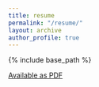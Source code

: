 ```yaml
---
title: resume
permalink: "/resume/"
layout: archive
author_profile: true
---
```


{% include base_path %}
<!-- <script language="javascript" src="/assets/js/email_hide.js"></script> -->

<!-- [Download PDF](/files/Alex_Spies-CV.pdf) -->

<object data="/files/alex_spies-resume-2024.pdf" type="application/pdf" width="100%" height="100%">
  <a href="/files/alex_spies-resume-2024.pdf">Available as PDF</a>
</object>

<!-- 
<h2 style="text-align: center;">Alexander F. Spies</h2>
<p style="text-align: center;"><script>mail("alex","afspies",0,"")</script> |  </p>

Education
======
* B.S. in GitHub, GitHub University, 2012
* M.S. in Jekyll, GitHub University, 2014
* Ph.D in Version Control Theory, GitHub University, 2018 (expected)

Work experience
======
* Summer 2015: Research Assistant
  * Github University
  * Duties included: Tagging issues
  * Supervisor: Professor Git

* Fall 2015: Research Assistant
  * Github University
  * Duties included: Merging pull requests
  * Supervisor: Professor Hub
  
Skills
======
* Skill 1
* Skill 2
  * Sub-skill 2.1
  * Sub-skill 2.2
  * Sub-skill 2.3
* Skill 3

Publications
======
  <ul>{% for post in site.publications %}
    {% include archive-single-cv.html %}
  {% endfor %}</ul>
  
Talks
======
  <ul>{% for post in site.talks %}
    {% include archive-single-talk-cv.html %}
  {% endfor %}</ul>
  
Teaching
======
  <ul>{% for post in site.teaching %}
    {% include archive-single-cv.html %}
  {% endfor %}</ul>
 -->
